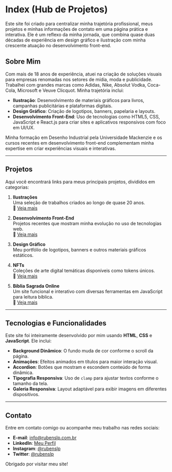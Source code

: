 # Index (Hub de Projetos)

Este site foi criado para centralizar minha trajetória profissional, meus projetos e minhas informações de contato em uma página prática e interativa. Ele é um reflexo da minha jornada, que combina quase duas décadas de experiência em design gráfico e ilustração com minha crescente atuação no desenvolvimento front-end.

##  Sobre Mim

Com mais de 18 anos de experiência, atuei na criação de soluções visuais para empresas renomadas nos setores de mídia, moda e publicidade. Trabalhei com grandes marcas como Adidas, Nike, Absolut Vodka, Coca-Cola, Microsoft e Veuve Clicquot. Minha trajetória inclui:

- **Ilustração**: Desenvolvimento de materiais gráficos para livros, campanhas publicitárias e plataformas digitais.
- **Design Gráfico**: Criação de logotipos, banners, papelaria e layouts.
- **Desenvolvimento Front-End**: Uso de tecnologias como HTML5, CSS, JavaScript e React.js para criar sites e aplicativos responsivos com foco em UI/UX.

Minha formação em Desenho Industrial pela Universidade Mackenzie e os cursos recentes em desenvolvimento front-end complementam minha expertise em criar experiências visuais e interativas.

---

##  Projetos

Aqui você encontrará links para meus principais projetos, divididos em categorias:

1. **Ilustrações**  
   Uma seleção de trabalhos criados ao longo de quase 20 anos.  
   🔗 [Veja mais](https://www.rubenslp.com.br/illustration)

2. **Desenvolvimento Front-End**  
   Projetos recentes que mostram minha evolução no uso de tecnologias web.  
   🔗 [Veja mais](https://www.rubenslp.com.br/frontend)

3. **Design Gráfico**  
   Meu portfólio de logotipos, banners e outros materiais gráficos estáticos.  

4. **NFTs**  
   Coleções de arte digital temáticas disponíveis como tokens únicos.  
   🔗 [Veja mais](https://opensea.io/rubenslp)

5. **Bíblia Sagrada Online**  
   Um site funcional e interativo com diversas ferramentas em JavaScript para leitura bíblica.  
   🔗 [Veja mais](https://www.leiaabibliasagrada.com.br)

---

##  Tecnologias e Funcionalidades

Este site foi inteiramente desenvolvido por mim usando **HTML**, **CSS** e **JavaScript**. Ele inclui:

- **Background Dinâmico**: O fundo muda de cor conforme o scroll da página.
- **Animações**: Efeitos animados em títulos para maior interação visual.
- **Accordion**: Botões que mostram e escondem conteúdo de forma dinâmica.
- **Tipografia Responsiva**: Uso de `clamp` para ajustar textos conforme o tamanho da tela.
- **Galeria Responsiva**: Layout adaptável para exibir imagens em diferentes dispositivos.

---

##  Contato

Entre em contato comigo ou acompanhe meu trabalho nas redes sociais:

- **E-mail**: info@rubenslp.com.br
- **LinkedIn**: [Meu Perfil](https://www.linkedin.com/in/rubenslp)  
- **Instagram**: [@rubenslp]([#](https://www.instagram.com/rubenslp/))  
- **Twitter**: [@rubenslp](https://www.twitter.com/rubenslp)

Obrigado por visitar meu site!
